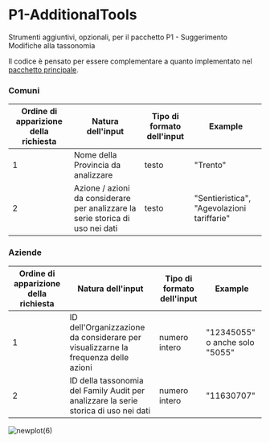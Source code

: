 # P1-AdditionalTools
Strumenti aggiuntivi, opzionali, per il pacchetto P1 - Suggerimento Modifiche alla tassonomia

Il codice è pensato per essere complementare a quanto implementato nel [pacchetto principale](https://github.com/FluveFV/P1-SuggerimentoModificheTassonomia).

### Comuni
|Ordine di apparizione della richiesta|Natura dell'input|Tipo di formato dell'input|Example|
| -|---|---|---|
|1|Nome della Provincia da analizzare|testo|"Trento"|
|2|Azione / azioni da considerare per analizzare la serie storica di uso nei dati|testo|"Sentieristica", "Agevolazioni tariffarie"|


### Aziende
|Ordine di apparizione della richiesta|Natura dell'input|Tipo di formato dell'input|Example|
| -|---|---|---|
|1|ID dell'Organizzazione da considerare per visualizzarne la frequenza delle azioni|numero intero|"12345055" o anche solo "5055"|
|2|ID della tassonomia del Family Audit per analizzare la serie storica di uso nei dati|numero intero|"11630707"|


![newplot(6)](https://github.com/user-attachments/assets/640d4637-23e1-4b0d-9ba2-6ebcb5a5ac9b)
